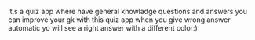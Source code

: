 it,s a quiz app where have general knowladge questions and answers you can improve your gk with this quiz app when you give wrong answer automatic yo will see a right answer with a different color:)
